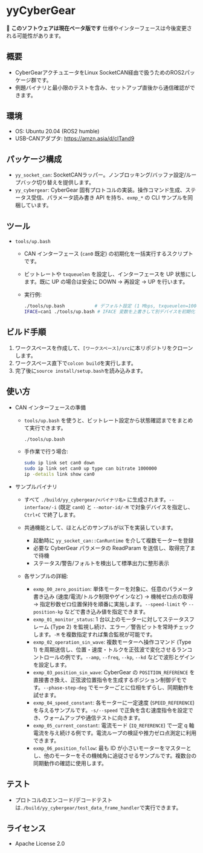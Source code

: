 # yyCyberGear

🚧 **このソフトウェアは現在ベータ版です**
仕様やインターフェースは今後変更される可能性があります。

## 概要

- CyberGearアクチュエータをLinux SocketCAN経由で扱うためのROS2パッケージ群です。
- 例題バイナリと最小限のテストを含み、セットアップ直後から通信確認ができます。

## 環境

- OS: Ubuntu 20.04 (ROS2 humble)
- USB-CANアダプタ: <https://amzn.asia/d/clTand9>

## パッケージ構成

- `yy_socket_can`: SocketCANラッパー。ノンブロッキング/バッファ設定/ループバック切り替えを提供します。
- `yy_cybergear`: CyberGear 固有プロトコルの実装。操作コマンド生成、ステータス受信、パラメータ読み書き API を持ち、`exmp_*` の CLI サンプルを同梱しています。

## ツール

- `tools/up.bash`
  - CAN インターフェース (`can0` 既定) の初期化を一括実行するスクリプトです。
  - ビットレートや `txqueuelen` を設定し、インターフェースを UP 状態にします。既に UP の場合は安全に DOWN → 再設定 → UP を行います。
  - 実行例:

    ```bash
    ./tools/up.bash           # デフォルト設定 (1 Mbps, txqueuelen=1000)
    IFACE=can1 ./tools/up.bash # IFACE 変数を上書きして別デバイスを初期化
    ```

## ビルド手順

1. ワークスペースを作成して、`[ワークスペース]/src`に本リポジトリをクローンします。
2. ワークスペース直下で`colcon build`を実行します。
3. 完了後に`source install/setup.bash`を読み込みます。

## 使い方

- CAN インターフェースの準備

  - `tools/up.bash` を使うと、ビットレート設定から状態確認までをまとめて実行できます。

    ```bash
    ./tools/up.bash
    ```

  - 手作業で行う場合:

    ```bash
    sudo ip link set can0 down
    sudo ip link set can0 up type can bitrate 1000000
    ip -details link show can0
    ```

- サンプルバイナリ

  - すべて `./build/yy_cybergear/<バイナリ名>` に生成されます。`--interface/-i` (既定 `can0`) と `--motor-id/-M` で対象デバイスを指定し、`Ctrl+C` で終了します。
  - 共通機能として、ほとんどのサンプルが以下を実装しています。
    - 起動時に `yy_socket_can::CanRuntime` を介して複数モーターを登録
    - 必要な CyberGear パラメータの ReadParam を送信し、取得完了まで待機
    - ステータス/警告/フォルトを検出して標準出力に整形表示

  - 各サンプルの詳細:
    - `exmp_00_zero_position`: 単体モーターを対象に、任意のパラメータ書き込み (速度/電流/トルク制限やゲインなど) → 機械ゼロ点の取得 → 指定秒数ゼロ位置保持を順番に実施します。`--speed-limit` や `--position-kp` などで書き込み値を指定できます。
    - `exmp_01_monitor_status`: 1 台以上のモーターに対してステータスフレーム (Type 2) を監視し続け、エラー／警告ビットを常時チェックします。`-M` を複数指定すれば集合監視が可能です。
    - `exmp_02_operation_sin_wave`: 複数モーターへ操作コマンド (Type 1) を周期送信し、位置・速度・トルクを正弦波で変化させるランコントロールの例です。`--amp`, `--freq`, `--kp`, `--kd` などで波形とゲインを設定します。
    - `exmp_03_position_sin_wave`: CyberGear の `POSITION_REFERENCE` を直接書き換え、正弦波位置指令を生成するポジション制御デモです。`--phase-step-deg` でモーターごとに位相をずらし、同期動作を試せます。
    - `exmp_04_speed_constant`: 各モーターに一定速度 (`SPEED_REFERENCE`) を与えるサンプルです。`-s/--speed` で正負を含む速度指令を設定でき、ウォームアップや通信テストに向きます。
    - `exmp_05_current_constant`: 電流モード (`IQ_REFERENCE`) で一定 q 軸電流を与え続ける例です。電流ループの検証や推力ゼロ点測定に利用できます。
    - `exmp_06_position_follow`: 最も ID が小さいモーターをマスターとし、他のモーターをその機械角に追従させるサンプルです。複数台の同期動作の確認に使用します。

## テスト

- プロトコルのエンコード/デコードテストは`./build/yy_cybergear/test_data_frame_handler`で実行できます。

## ライセンス

- Apache License 2.0
